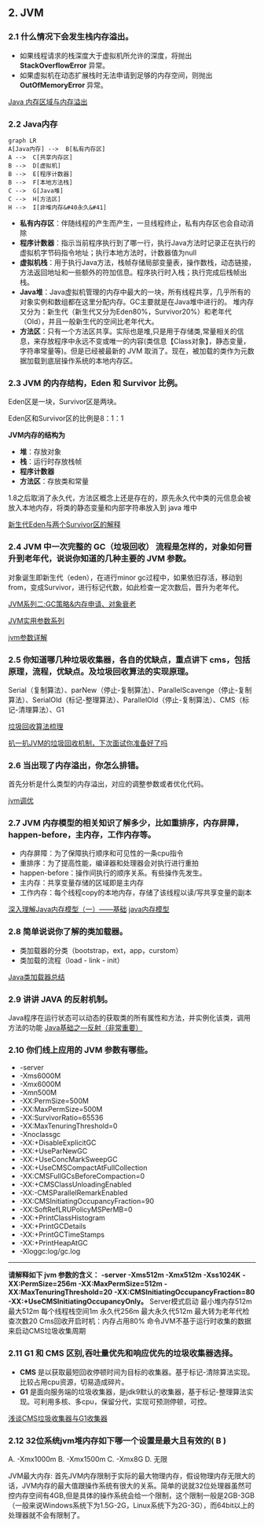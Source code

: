## 2. JVM

### 2.1 什么情况下会发生栈内存溢出。

* 如果线程请求的栈深度大于虚拟机所允许的深度，将抛出 **StackOverflowError** 异常。
* 如果虚拟机在动态扩展栈时无法申请到足够的内存空间，则抛出 **OutOfMemoryError** 异常。

[Java 内存区域与内存溢出](https://wiki.jikexueyuan.com/project/java-vm/storage.html)

### 2.2 Java内存



```mermaid
graph LR
A[Java内存] -->  B[私有内存区]
A -->  C[共享内存区]
B -->  D[虚拟机]
B -->  E[程序计数器]
B -->  F[本地方法栈]
C -->  G[Java堆]
C -->  H[方法区]
H -->  I[非堆内存&#40永久&#41]
```

* **私有内存区**：伴随线程的产生而产生，一旦线程终止，私有内存区也会自动消除
* **程序计数器**：指示当前程序执行到了哪一行，执行Java方法时记录正在执行的虚拟机字节码指令地址；执行本地方法时，计数器值为null
* **虚拟机栈**：用于执行Java方法，栈帧存储局部变量表，操作数栈，动态链接，方法返回地址和一些额外的符加信息。程序执行时入栈；执行完成后栈帧出栈。
* **Java堆**：Java虚拟机管理的内存中最大的一块，所有线程共享，几乎所有的对象实例和数组都在这里分配内存。GC主要就是在Java堆中进行的。 堆内存又分为：新生代（新生代又分为Eden80%，Survivor20%）和老年代（Old），并且一般新生代的空间比老年代大。
* **方法区**：只有一个方法区共享。实际也是堆,只是用于存储类,常量相关的信息，来存放程序中永远不变或唯一的内容(类信息【Class对象】，静态变量，字符串常量等)。但是已经被最新的 JVM 取消了。现在，被加载的类作为元数据加载到底层操作系统的本地内存区。

### 2.3 JVM 的内存结构，Eden 和 Survivor 比例。

Eden区是一块，Survivor区是两块。

Eden区和Survivor区的比例是8：1：1

**JVM内存的结构为**

* **堆**：存放对象
* **栈**：运行时存放栈帧
* **程序计数器**
* **方法区**：存放类和常量

1.8之后取消了永久代，方法区概念上还是存在的，原先永久代中类的元信息会被放入本地内存，将类的静态变量和内部字符串放入到 java 堆中

[新生代Eden与两个Survivor区的解释](https://blog.csdn.net/lojze_ly/article/details/49456255)

### 2.4 JVM 中一次完整的 GC（垃圾回收） 流程是怎样的，对象如何晋升到老年代，说说你知道的几种主要的 JVM 参数。

对象诞生即新生代（eden），在进行minor gc过程中，如果依旧存活，移动到from，变成Survivor，进行标记代数，如此检查一定次数后，晋升为老年代。

[JVM系列二:GC策略&内存申请、对象衰老](https://www.cnblogs.com/redcreen/archive/2011/05/04/2037056.html)

[JVM实用参数系列](http://ifeve.com/useful-jvm-flags/)

[jvm参数详解](https://wangkang007.gitbooks.io/jvm/content/jvmcan_shu_xiang_jie.html)

### 2.5 你知道哪几种垃圾收集器，各自的优缺点，重点讲下 cms，包括原理，流程，优缺点。及垃圾回收算法的实现原理。

Serial（复制算法）、parNew（停止-复制算法）、ParallelScavenge（停止-复制算法）、SerialOld（标记-整理算法）、ParallelOld（停止-复制算法）、CMS（标记-清理算法）、G1

[垃圾回收算法梳理](https://wangkang007.gitbooks.io/jvm/content/chapter1.html)

[扒一扒JVM的垃圾回收机制，下次面试你准备好了吗](https://www.cnblogs.com/1024Community/p/honery.html)

### 2.6 当出现了内存溢出，你怎么排错。

首先分析是什么类型的内存溢出，对应的调整参数或者优化代码。

[jvm调优](https://wangkang007.gitbooks.io/jvm/content/4jvmdiao_you.html)

### 2.7 JVM 内存模型的相关知识了解多少，比如重排序，内存屏障，happen-before，主内存，工作内存等。

* 内存屏障：为了保障执行顺序和可见性的一条cpu指令
* 重排序：为了提高性能，编译器和处理器会对执行进行重拍
* happen-before：操作间执行的顺序关系。有些操作先发生。
* 主内存：共享变量存储的区域即是主内存
* 工作内存：每个线程copy的本地内存，存储了该线程以读/写共享变量的副本

[深入理解Java内存模型（一）——基础](http://ifeve.com/java-memory-model-1/)
[java内存模型](http://www.jianshu.com/p/d3fda02d4cae)

### 2.8 简单说说你了解的类加载器。

* 类加载器的分类（bootstrap，ext，app，curstom）
* 类加载的流程（load - link - init）

[Java类加载器总结](https://blog.csdn.net/gjanyanlig/article/details/6818655/)

### 2.9 讲讲 JAVA 的反射机制。

Java程序在运行状态可以动态的获取类的所有属性和方法，并实例化该类，调用方法的功能
[Java基础之—反射（非常重要）](https://blog.csdn.net/sinat_38259539/article/details/71799078)

### 2.10 你们线上应用的 JVM 参数有哪些。

* -server
* -Xms6000M
* -Xmx6000M
* -Xmn500M
* -XX:PermSize=500M
* -XX:MaxPermSize=500M
* -XX:SurvivorRatio=65536
* -XX:MaxTenuringThreshold=0
* -Xnoclassgc
* -XX:+DisableExplicitGC
* -XX:+UseParNewGC
* -XX:+UseConcMarkSweepGC
* -XX:+UseCMSCompactAtFullCollection
* -XX:CMSFullGCsBeforeCompaction=0
* -XX:+CMSClassUnloadingEnabled
* -XX:-CMSParallelRemarkEnabled
* -XX:CMSInitiatingOccupancyFraction=90
* -XX:SoftRefLRUPolicyMSPerMB=0
* -XX:+PrintClassHistogram
* -XX:+PrintGCDetails
* -XX:+PrintGCTimeStamps
* -XX:+PrintHeapAtGC
* -Xloggc:log/gc.log

---

**请解释如下 jvm 参数的含义：**
**-server -Xms512m -Xmx512m -Xss1024K**
**-XX:PermSize=256m -XX:MaxPermSize=512m -XX:MaxTenuringThreshold=20**
**-XX:CMSInitiatingOccupancyFraction=80 -XX:+UseCMSInitiatingOccupancyOnly。**
Server模式启动
最小堆内存512m
最大512m
每个线程栈空间1m
永久代256m
最大永久代512m
最大转为老年代检查次数20
Cms回收开启时机：内存占用80%
命令JVM不基于运行时收集的数据来启动CMS垃圾收集周期

### 2.11 G1 和 CMS 区别,吞吐量优先和响应优先的垃圾收集器选择。

* **CMS** 是以获取最短回收停顿时间为目标的收集器。基于标记-清除算法实现。比较占用cpu资源，切易造成碎片。
* **G1** 是面向服务端的垃圾收集器，是jdk9默认的收集器，基于标记-整理算法实现。可利用多核、多cpu，保留分代，实现可预测停顿，可控。

[浅谈CMS垃圾收集器与G1收集器](http://blog.csdn.net/linhu007/article/details/48897597)

### 2.12 32位系统jvm堆内存如下哪一个设置是最大且有效的( B )

A. -Xmx1000m
B. -Xmx1500m
C. -Xmx8G
D. 无限

JVM最大内存: 首先JVM内存限制于实际的最大物理内存，假设物理内存无限大的话，JVM内存的最大值跟操作系统有很大的关系。简单的说就32位处理器虽然可控内存空间有4GB,但是具体的操作系统会给一个限制，这个限制一般是2GB-3GB（一般来说Windows系统下为1.5G-2G，Linux系统下为2G-3G），而64bit以上的处理器就不会有限制了。

